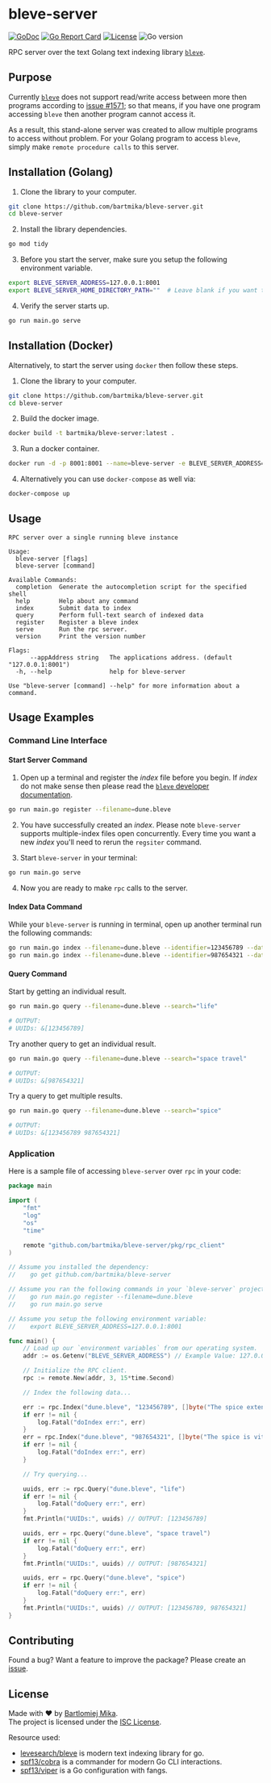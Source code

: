 # bleve-server
[![GoDoc](https://godoc.org/github.com/gomarkdown/markdown?status.svg)](https://pkg.go.dev/github.com/bartmika/bleve-server)
[![Go Report Card](https://goreportcard.com/badge/github.com/bartmika/bleve-server)](https://goreportcard.com/report/github.com/bartmika/bleve-server)
[![License](https://img.shields.io/github/license/bartmika/bleve-server)](https://github.com/bartmika/bleve-server/blob/master/LICENSE)
![Go version](https://img.shields.io/github/go-mod/go-version/bartmika/bleve-server)

RPC server over the text Golang text indexing library [`bleve`](https://github.com/blevesearch/bleve).

## Purpose
Currently [`bleve`](https://github.com/blevesearch/bleve) does not support read/write access between more then programs according to [issue #1571](https://github.com/blevesearch/bleve/issues/1571); so that means, if you have one program accessing `bleve` then another program cannot access it.

As a result, this stand-alone server was created to allow multiple programs to access without problem. For your Golang program to access `bleve`, simply make `remote procedure calls` to this server.

## Installation (Golang)
1. Clone the library to your computer.

  ```bash
  git clone https://github.com/bartmika/bleve-server.git
  cd bleve-server
  ```

2. Install the library dependencies.

  ```bash
  go mod tidy
  ```

3. Before you start the server, make sure you setup the following environment variable.

  ```bash
  export BLEVE_SERVER_ADDRESS=127.0.0.1:8001
  export BLEVE_SERVER_HOME_DIRECTORY_PATH=""  # Leave blank if you want to save app files in the same folder as your application, else if you want to save somewhere else (ex: "/tmp") then set this value.
  ```

4. Verify the server starts up.

  ```bash
  go run main.go serve
  ```

## Installation (Docker)

Alternatively, to start the server using `docker` then follow these steps.

1. Clone the library to your computer.

  ```bash
  git clone https://github.com/bartmika/bleve-server.git
  cd bleve-server
  ```

2. Build the docker image.

```bash
docker build -t bartmika/bleve-server:latest .
```

3. Run a docker container.

```bash
docker run -d -p 8001:8001 --name=bleve-server -e BLEVE_SERVER_ADDRESS="0.0.0.0:8001" -e BLEVE_SERVER_HOME_DIRECTORY_PATH="/db" bartmika/bleve-server:latest
```

4. Alternatively you can use `docker-compose` as well via:

```bash
docker-compose up
```

## Usage

```text
RPC server over a single running bleve instance

Usage:
  bleve-server [flags]
  bleve-server [command]

Available Commands:
  completion  Generate the autocompletion script for the specified shell
  help        Help about any command
  index       Submit data to index
  query       Perform full-text search of indexed data
  register    Register a bleve index
  serve       Run the rpc server.
  version     Print the version number

Flags:
      --appAddress string   The applications address. (default "127.0.0.1:8001")
  -h, --help                help for bleve-server

Use "bleve-server [command] --help" for more information about a command.
```

## Usage Examples
### Command Line Interface
#### Start Server Command

1. Open up a terminal and register the *index* file before you begin. If *index* do not make sense then please read the [`bleve` developer documentation](https://github.com/blevesearch/bleve).

  ```bash
  go run main.go register --filename=dune.bleve
  ```

2. You have successfully created an *index*. Please note `bleve-server` supports multiple-index files open concurrently. Every time you want a new *index* you'll need to rerun the `regsiter` command.

3. Start `bleve-server` in your terminal:

  ```bash
  go run main.go serve
  ```

4. Now you are ready to make `rpc` calls to the server.

#### Index Data Command

While your `bleve-server` is running in terminal, open up another terminal run the following commands:

```bash
go run main.go index --filename=dune.bleve --identifier=123456789 --data="The spice extends life"
go run main.go index --filename=dune.bleve --identifier=987654321 --data="The spice is vital for space travel"
```

#### Query Command
Start by getting an individual result.

```bash
go run main.go query --filename=dune.bleve --search="life"

# OUTPUT:
# UUIDs: &[123456789]
```

Try another query to get an individual result.

```bash
go run main.go query --filename=dune.bleve --search="space travel"

# OUTPUT:
# UUIDs: &[987654321]
```

Try a query to get multiple results.

```bash
go run main.go query --filename=dune.bleve --search="spice"

# OUTPUT:
# UUIDs: &[123456789 987654321]
```

### Application

Here is a sample file of accessing `bleve-server` over `rpc` in your code:

```go
package main

import (
    "fmt"
    "log"
    "os"
    "time"

    remote "github.com/bartmika/bleve-server/pkg/rpc_client"
)

// Assume you installed the dependency:
//    go get github.com/bartmika/bleve-server

// Assume you ran the following commands in your `bleve-server` project:
//    go run main.go register --filename=dune.bleve
//    go run main.go serve

// Assume you setup the following environment variable:
//    export BLEVE_SERVER_ADDRESS=127.0.0.1:8001

func main() {
    // Load up our `environment variables` from our operating system.
    addr := os.Getenv("BLEVE_SERVER_ADDRESS") // Example Value: 127.0.0.1:8001

    // Initialize the RPC client.
    rpc := remote.New(addr, 3, 15*time.Second)

    // Index the following data...

    err := rpc.Index("dune.bleve", "123456789", []byte("The spice extends life"))
    if err != nil {
        log.Fatal("doIndex err:", err)
    }
    err = rpc.Index("dune.bleve", "987654321", []byte("The spice is vital for space travel"))
    if err != nil {
        log.Fatal("doIndex err:", err)
    }

    // Try querying...

    uuids, err := rpc.Query("dune.bleve", "life")
    if err != nil {
        log.Fatal("doQuery err:", err)
    }
    fmt.Println("UUIDs:", uuids) // OUTPUT: [123456789]

    uuids, err = rpc.Query("dune.bleve", "space travel")
    if err != nil {
        log.Fatal("doQuery err:", err)
    }
    fmt.Println("UUIDs:", uuids) // OUTPUT: [987654321]

    uuids, err = rpc.Query("dune.bleve", "spice")
    if err != nil {
        log.Fatal("doQuery err:", err)
    }
    fmt.Println("UUIDs:", uuids) // OUTPUT: [123456789, 987654321]
}
```

## Contributing

Found a bug? Want a feature to improve the package? Please create an [issue](https://github.com/bartmika/bleve-server/issues).

## License
Made with ❤️ by [Bartlomiej Mika](https://bartlomiejmika.com).   
The project is licensed under the [ISC License](LICENSE).

Resource used:

* [levesearch/bleve](https://github.com/blevesearch/bleve) is modern text indexing library for go.
* [spf13/cobra](https://github.com/spf13/cobra) is a commander for modern Go CLI interactions.
* [spf13/viper](https://github.com/spf13/viper) is a Go configuration with fangs.

